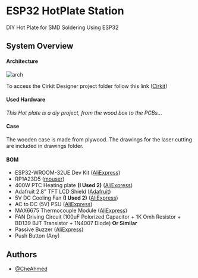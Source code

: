 # ESP32 HotPlate Station
DIY Hot Plate for SMD Soldering Using ESP32

## System Overview
#### Architecture

![arch](Drawings/hot_plate_arch.svg)

To access the Cirkit Designer project folder follow this link ([Cirkit](https://app.cirkitdesigner.com/project/63c725ec-d5b7-41f8-a704-f3c43ff69539))

#### Used Hardware

*This Hot plate is a diy project, from the wood box to the PCBs...*

#### Case
The wooden case is made from plywood.
The drawings for the laser cutting are included in drawings folder.

#### BOM
- ESP32-WROOM-32UE Dev Kit ([AliExpress](https://www.aliexpress.com/i/1005006101661404.html))
- RP1A23D5 ([mouser](https://www.mouser.be/ProductDetail/Carlo-Gavazzi/RP1A23D5?qs=xZ%2FP%252Ba9zWqYrTlescD3zNw%3D%3D&srsltid=AfmBOop4c0-2oQbLZNWjqGRbjlYNQFfOyFUVsmCj10K13PxnHtzqtBrx&_gl=1*1asaar2*_ga*MTIzNzcwODgzNi4xNzM1MjQ2ODIx))
- 400W PTC Heating plate **(I Used 2)** ([AliExpress](https://www.aliexpress.com/item/1005007420346819.html))
- Adafruit 2.8" TFT LCD Shield ([Adafruit](https://learn.adafruit.com/adafruit-2-8-tft-touch-shield-v2?view=all))
- 5V DC Cooling Fan **(I Used 2)** ([AliExpress](https://www.aliexpress.com/item/1005005517832482.html))
- AC to DC (5V) PSU ([AliExpress](https://www.aliexpress.com/item/1005003273464395.html))
- MAX6675 Thermocouple Module ([AliExpress](https://www.aliexpress.com/item/1005006222174410.html))
- FAN Driving Circuit (100uF Polorized Capacitor + 1K Omh Resistor + BD139 BJT Transistor + 1N4007 Diode) **Or Similar**
- Passive Buzzer ([AliExpress](https://www.aliexpress.com/item/1005006237096111.html))
- Push Button (Any)

## Authors

- [@CheAhmed](https://github.com/CheAhMeD)





